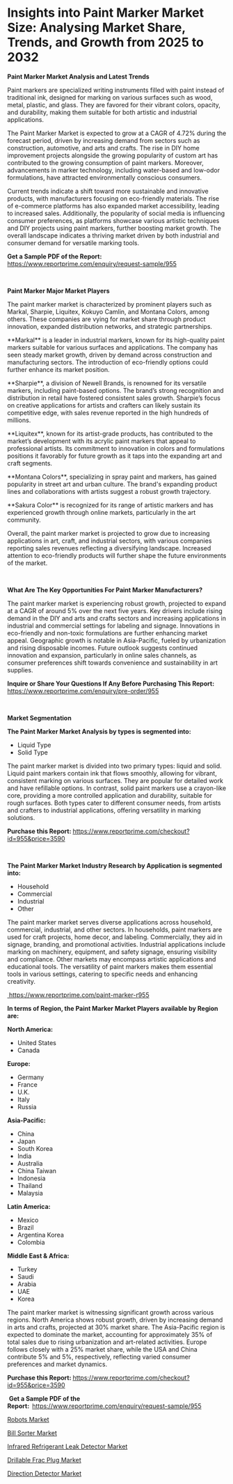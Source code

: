 <p><h1>Insights into Paint Marker Market Size: Analysing Market Share, Trends, and Growth from 2025 to 2032</h1></p><p><strong>Paint Marker Market Analysis and Latest Trends</strong></p>
<p><p>Paint markers are specialized writing instruments filled with paint instead of traditional ink, designed for marking on various surfaces such as wood, metal, plastic, and glass. They are favored for their vibrant colors, opacity, and durability, making them suitable for both artistic and industrial applications.</p><p>The Paint Marker Market is expected to grow at a CAGR of 4.72% during the forecast period, driven by increasing demand from sectors such as construction, automotive, and arts and crafts. The rise in DIY home improvement projects alongside the growing popularity of custom art has contributed to the growing consumption of paint markers. Moreover, advancements in marker technology, including water-based and low-odor formulations, have attracted environmentally conscious consumers.</p><p>Current trends indicate a shift toward more sustainable and innovative products, with manufacturers focusing on eco-friendly materials. The rise of e-commerce platforms has also expanded market accessibility, leading to increased sales. Additionally, the popularity of social media is influencing consumer preferences, as platforms showcase various artistic techniques and DIY projects using paint markers, further boosting market growth. The overall landscape indicates a thriving market driven by both industrial and consumer demand for versatile marking tools.</p></p>
<p><strong>Get a Sample PDF of the Report:&nbsp;</strong> <a href="https://www.reportprime.com/enquiry/request-sample/955?utm_campaign=3024&utm_medium=2&utm_source=Github&utm_content=ia&utm_term=18032025&utm_id=paint-marker">https://www.reportprime.com/enquiry/request-sample/955</a></p>
<p>&nbsp;</p>
<p><strong>Paint Marker Major Market Players</strong></p>
<p><p>The paint marker market is characterized by prominent players such as Markal, Sharpie, Liquitex, Kokuyo Camlin, and Montana Colors, among others. These companies are vying for market share through product innovation, expanded distribution networks, and strategic partnerships.</p><p>**Markal** is a leader in industrial markers, known for its high-quality paint markers suitable for various surfaces and applications. The company has seen steady market growth, driven by demand across construction and manufacturing sectors. The introduction of eco-friendly options could further enhance its market position.</p><p>**Sharpie**, a division of Newell Brands, is renowned for its versatile markers, including paint-based options. The brand’s strong recognition and distribution in retail have fostered consistent sales growth. Sharpie’s focus on creative applications for artists and crafters can likely sustain its competitive edge, with sales revenue reported in the high hundreds of millions.</p><p>**Liquitex**, known for its artist-grade products, has contributed to the market’s development with its acrylic paint markers that appeal to professional artists. Its commitment to innovation in colors and formulations positions it favorably for future growth as it taps into the expanding art and craft segments.</p><p>**Montana Colors**, specializing in spray paint and markers, has gained popularity in street art and urban culture. The brand's expanding product lines and collaborations with artists suggest a robust growth trajectory. </p><p>**Sakura Color** is recognized for its range of artistic markers and has experienced growth through online markets, particularly in the art community. </p><p>Overall, the paint marker market is projected to grow due to increasing applications in art, craft, and industrial sectors, with various companies reporting sales revenues reflecting a diversifying landscape. Increased attention to eco-friendly products will further shape the future environments of the market.</p></p>
<p>&nbsp;</p>
<p><strong>What Are The Key Opportunities For Paint Marker Manufacturers?</strong></p>
<p><p>The paint marker market is experiencing robust growth, projected to expand at a CAGR of around 5% over the next five years. Key drivers include rising demand in the DIY and arts and crafts sectors and increasing applications in industrial and commercial settings for labeling and signage. Innovations in eco-friendly and non-toxic formulations are further enhancing market appeal. Geographic growth is notable in Asia-Pacific, fueled by urbanization and rising disposable incomes. Future outlook suggests continued innovation and expansion, particularly in online sales channels, as consumer preferences shift towards convenience and sustainability in art supplies.</p></p>
<p><strong>Inquire or Share Your Questions If Any Before Purchasing This Report:</strong> <a href="https://www.reportprime.com/enquiry/pre-order/955?utm_campaign=3024&utm_medium=2&utm_source=Github&utm_content=ia&utm_term=18032025&utm_id=paint-marker">https://www.reportprime.com/enquiry/pre-order/955</a></p>
<p>&nbsp;</p>
<p><strong>Market Segmentation</strong></p>
<p><strong>The Paint Marker Market Analysis by types is segmented into:</strong></p>
<p><ul><li>Liquid Type</li><li>Solid Type</li></ul></p>
<p><p>The paint marker market is divided into two primary types: liquid and solid. Liquid paint markers contain ink that flows smoothly, allowing for vibrant, consistent marking on various surfaces. They are popular for detailed work and have refillable options. In contrast, solid paint markers use a crayon-like core, providing a more controlled application and durability, suitable for rough surfaces. Both types cater to different consumer needs, from artists and crafters to industrial applications, offering versatility in marking solutions.</p></p>
<p><strong>Purchase this Report:&nbsp;</strong><a href="https://www.reportprime.com/checkout?id=955&price=3590&utm_campaign=3024&utm_medium=2&utm_source=Github&utm_content=ia&utm_term=18032025&utm_id=paint-marker">https://www.reportprime.com/checkout?id=955&price=3590</a></p>
<p>&nbsp;</p>
<p><strong>The Paint Marker Market Industry Research by Application is segmented into:</strong></p>
<p><ul><li>Household</li><li>Commercial</li><li>Industrial</li><li>Other</li></ul></p>
<p><p>The paint marker market serves diverse applications across household, commercial, industrial, and other sectors. In households, paint markers are used for craft projects, home decor, and labeling. Commercially, they aid in signage, branding, and promotional activities. Industrial applications include marking on machinery, equipment, and safety signage, ensuring visibility and compliance. Other markets may encompass artistic applications and educational tools. The versatility of paint markers makes them essential tools in various settings, catering to specific needs and enhancing creativity.</p></p>
<p><a href="https://www.reportprime.com/paint-marker-r955?utm_campaign=3024&utm_medium=2&utm_source=Github&utm_content=ia&utm_term=18032025&utm_id=paint-marker">&nbsp;https://www.reportprime.com/paint-marker-r955</a></p>
<p><strong>In terms of Region, the Paint Marker Market Players available by Region are:</strong></p>
<p>
    <p> <strong> North America: </strong>
        <ul>
            <li>United States</li>
            <li>Canada</li>
        </ul>
        </p> 
    <p> <strong> Europe: </strong>
        <ul>
            <li>Germany</li>
            <li>France</li>
            <li>U.K.</li>
            <li>Italy</li>
            <li>Russia</li>
        </ul>
        </p> 
    <p> <strong> Asia-Pacific: </strong>
        <ul>
            <li>China</li>
            <li>Japan</li>
            <li>South Korea</li>
            <li>India</li>
            <li>Australia</li>
            <li>China Taiwan</li>
            <li>Indonesia</li>
            <li>Thailand</li>
            <li>Malaysia</li>
        </ul>
        </p> 
    <p> <strong> Latin America: </strong>
        <ul>
            <li>Mexico</li>
            <li>Brazil</li>
            <li>Argentina Korea</li>
            <li>Colombia</li>
        </ul>
        </p> 
    <p> <strong> Middle East & Africa: </strong>
        <ul>
            <li>Turkey</li>
            <li>Saudi</li>
            <li>Arabia</li>
            <li>UAE</li>
            <li>Korea</li>
        </ul>
    </p>
    </p>
<p><p>The paint marker market is witnessing significant growth across various regions. North America shows robust growth, driven by increasing demand in arts and crafts, projected at 30% market share. The Asia-Pacific region is expected to dominate the market, accounting for approximately 35% of total sales due to rising urbanization and art-related activities. Europe follows closely with a 25% market share, while the USA and China contribute 5% and 5%, respectively, reflecting varied consumer preferences and market dynamics.</p></p>
<p><strong>Purchase this Report: </strong><a href="https://www.reportprime.com/checkout?id=955&price=3590&utm_campaign=3024&utm_medium=2&utm_source=Github&utm_content=ia&utm_term=18032025&utm_id=paint-marker">https://www.reportprime.com/checkout?id=955&price=3590</a></p>
<p>&nbsp;<strong>Get a Sample PDF of the Report:&nbsp;&nbsp;</strong><a href="https://www.reportprime.com/enquiry/request-sample/955?utm_campaign=3024&utm_medium=2&utm_source=Github&utm_content=ia&utm_term=18032025&utm_id=paint-marker">https://www.reportprime.com/enquiry/request-sample/955</a></p>
<p><strong></strong></p>
<p><p><a href="https://www.linkedin.com/pulse/robots-market-analysis-witch-focus-key-drivers-obstacles-h82zc?utm_campaign=3024&utm_medium=2&utm_source=Github&utm_content=ia&utm_term=18032025&utm_id=paint-marker">Robots Market</a></p><p><a href="https://www.linkedin.com/pulse/regional-adaptations-global-bill-sorter-market-trends-overview-t58qc?utm_campaign=3024&utm_medium=2&utm_source=Github&utm_content=ia&utm_term=18032025&utm_id=paint-marker">Bill Sorter Market</a></p><p><a href="https://www.linkedin.com/pulse/infrared-refrigerant-leak-detector-market-shifts-strategic-cufec?utm_campaign=3024&utm_medium=2&utm_source=Github&utm_content=ia&utm_term=18032025&utm_id=paint-marker">Infrared Refrigerant Leak Detector Market</a></p><p><a href="https://www.linkedin.com/pulse/market-study-on44-cagr-forecast-from-2025-2032-offeringsignificant-enp3c?utm_campaign=3024&utm_medium=2&utm_source=Github&utm_content=ia&utm_term=18032025&utm_id=paint-marker">Drillable Frac Plug Market</a></p><p><a href="https://www.linkedin.com/pulse/lucrative-growth-direction-detector-market-forecasted-cagr-nunyc?utm_campaign=3024&utm_medium=2&utm_source=Github&utm_content=ia&utm_term=18032025&utm_id=paint-marker">Direction Detector Market</a></p></p>